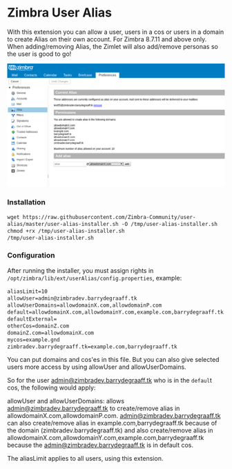 # Zimbra User Alias
With this extension you can allow a user, users in a cos or users in a domain to create Alias on their own account. For Zimbra 8.7.11 and above only. When adding/removing Alias, the Zimlet will also add/remove personas so the user is good to go!

![Screenshot](https://raw.githubusercontent.com/Zimbra-Community/user-alias/master/documentation/screenshot.png)

### Installation
    wget https://raw.githubusercontent.com/Zimbra-Community/user-alias/master/user-alias-installer.sh -O /tmp/user-alias-installer.sh
    chmod +rx /tmp/user-alias-installer.sh
    /tmp/user-alias-installer.sh
    
### Configuration
After running the installer, you must assign rights in `/opt/zimbra/lib/ext/userAlias/config.properties`, example:

    aliasLimit=10
    allowUser=admin@zimbradev.barrydegraaff.tk
    allowUserDomains=allowdomainX.com,allowdomainP.com
    default=allowdomainX.com,allowdomainY.com,example.com,barrydegraaff.tk
    defaultExternal=
    otherCos=domainZ.com
    domainZ.com=allowdomainX.com
    mycos=example.gnd
    zimbradev.barrydegraaff.tk=example.com,barrydegraaff.tk

You can put domains and cos'es in this file. But you can also give selected users more access by using allowUser and allowUserDomains.

So for the user admin@zimbradev.barrydegraaff.tk who is in the `defaul`t cos, the following would apply:

allowUser and allowUserDomains: allows admin@zimbradev.barrydegraaff.tk to create/remove alias in allowdomainX.com,allowdomainP.com. admin@zimbradev.barrydegraaff.tk can also create/remove alias in example.com,barrydegraaff.tk because of the domain (zimbradev.barrydegraaff.tk) and also create/remove alias in allowdomainX.com,allowdomainY.com,example.com,barrydegraaff.tk because the admin@zimbradev.barrydegraaff.tk is in default cos.

The aliasLimit applies to all users, using this extension.
